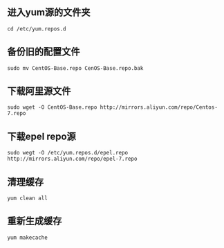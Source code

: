 ## 进入yum源的文件夹
```shell
cd /etc/yum.repos.d
```

## 备份旧的配置文件
```shell
sudo mv CentOS-Base.repo CenOS-Base.repo.bak
```

## 下载阿里源文件
```shell
sudo wget -O CentOS-Base.repo http://mirrors.aliyun.com/repo/Centos-7.repo
```

## 下载epel repo源
```shell
sudo wegt -O /etc/yum.repos.d/epel.repo http://mirrors.aliyun.com/repo/epel-7.repo
```

## 清理缓存
```shell
yum clean all
```

## 重新生成缓存
```shell
yum makecache
```